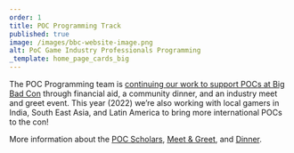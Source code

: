 ```yaml
---
order: 1
title: POC Programming Track
published: true
image: /images/bbc-website-image.png
alt: PoC Game Industry Professionals Programming
_template: home_page_cards_big
---
```


The POC Programming team is [continuing our work to support POCs at Big Bad Con](https://www.bigbadcon.com/blog/poc-programming-at-big-bad-con-2022/) through financial aid, a community dinner, and an industry meet and greet event. This year (2022) we’re also working with local gamers in India, South East Asia, and Latin America to bring more international POCs to the con!

More information about the [POC Scholars](/poc-scholars), [Meet & Greet](/events/poc-meet-greet), and [Dinner](/events/poc-dinner/).
